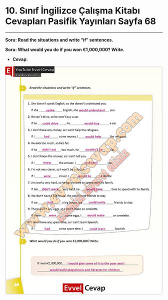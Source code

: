 # 10. Sınıf İngilizce Çalışma Kitabı Cevapları Pasifik Yayınları Sayfa 68

---

**Soru: Read the situations and write “if” sentences.**

**Soru: What would you do if you won €1,000,000? Write.**

-   **Cevap**:

![Image 1](./image_1.jpg)